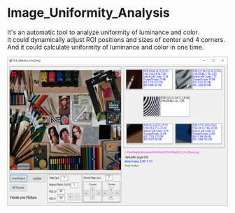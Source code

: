 # Image_Uniformity_Analysis
It's an automatic tool to analyze uniformity of luminance and color.  
It could dynamically adjust ROI positions and sizes of center and 4 corners.  
And it could calculate uniformity of luminance and color in one time.  
  
<img src="https://github.com/EyesHuang/Pictures/blob/master/ROI.png" width = "655" height = "341" alt="Layout"/>
